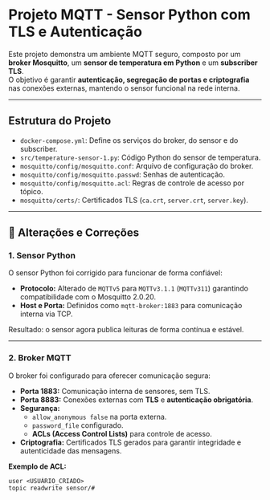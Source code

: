 # Projeto MQTT - Sensor Python com TLS e Autenticação

Este projeto demonstra um ambiente MQTT seguro, composto por um **broker Mosquitto**, um **sensor de temperatura em Python** e um **subscriber TLS**.  
O objetivo é garantir **autenticação, segregação de portas e criptografia** nas conexões externas, mantendo o sensor funcional na rede interna.

---

## Estrutura do Projeto

- `docker-compose.yml`: Define os serviços do broker, do sensor e do subscriber.
- `src/temperature-sensor-1.py`: Código Python do sensor de temperatura.
- `mosquitto/config/mosquitto.conf`: Arquivo de configuração do broker.
- `mosquitto/config/mosquitto.passwd`: Senhas de autenticação.
- `mosquitto/config/mosquitto.acl`: Regras de controle de acesso por tópico.
- `mosquitto/certs/`: Certificados TLS (`ca.crt`, `server.crt`, `server.key`).

---

## 🔧 Alterações e Correções

### 1. Sensor Python
O sensor Python foi corrigido para funcionar de forma confiável:

- **Protocolo:** Alterado de `MQTTv5` para `MQTTv3.1.1` (`MQTTv311`) garantindo compatibilidade com o Mosquitto 2.0.20.
- **Host e Porta:** Definidos como `mqtt-broker:1883` para comunicação interna via TCP.

Resultado: o sensor agora publica leituras de forma contínua e estável.

---

### 2. Broker MQTT
O broker foi configurado para oferecer comunicação segura:

- **Porta 1883:** Comunicação interna de sensores, sem TLS.
- **Porta 8883:** Conexões externas com **TLS** e **autenticação obrigatória**.
- **Segurança:**  
  - `allow_anonymous false` na porta externa.  
  - `password_file` configurado.  
  - **ACLs (Access Control Lists)** para controle de acesso.  
- **Criptografia:** Certificados TLS gerados para garantir integridade e autenticidade das mensagens.

**Exemplo de ACL:**
```text
user <USUÁRIO_CRIADO>
topic readwrite sensor/#
